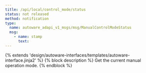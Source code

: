 ```yaml
---
title: /api/local/control_mode/status
status: not released
method: notification
type:
  name: autoware_adapi_v1_msgs/msg/ManualControlModeStatus
  msg:
    - name: stamp
      text:
---
```


{% extends 'design/autoware-interfaces/templates/autoware-interface.jinja2' %}
{% block description %}
Get the current manual operation mode.
{% endblock %}

